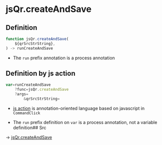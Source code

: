 # jsQr.createAndSave

## Definition

```js.js
function jsQr.createAndSave(
	${qrSrcStrString},
) -> runCreateAndSave
```

- The `run` prefix annotation is a process annotation
## Definition by js action

```js.js
var=runCreateAndSave
	?func=jsQr.createAndSave
	?args=
		&qrSrcStrString=
```

- [js action](#) is annotation-oriented language based on javascript in `CommandClick`

- The `run` prefix definition on `var` is a process annotation, not a variable definition## Src

-> [jsQr.createAndSave](https://github.com/puutaro/CommandClick/blob/master/app/src/main/java/com/puutaro/commandclick/fragment_lib/terminal_fragment/js_interface/qr/JsQr.kt#L153)


